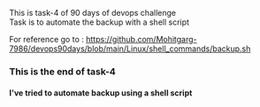 This is task-4 of 90 days of devops challenge <br>
Task is to  automate the backup with a shell script <br>

For reference go to : https://github.com/Mohitgarg-7986/devops90days/blob/main/Linux/shell_commands/backup.sh <br>

### This is the end of task-4 
#### I've tried to automate backup using a shell script
